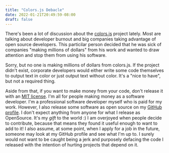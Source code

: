 ```yaml
---
title: "Colors.js Debacle"
date: 2022-01-21T20:49:59-08:00
draft: false
---
```


There's been a lot of discussion about the [colors.js](https://github.com/Marak/colors.js) project lately. Most are talking about developer burnout and big companies taking advantage of open source developers. This particilar person decided that he was sick of companies "making millions of dollars" from his work and wanted to draw attention and stop them from using his software.

Sorry, but no one is making millions of dollars from colors.js. If the project didn't exist, corporate developers would either write some code themselves to output text in color or just output text without color. It's a "nice to have", but not a required thing.

Aside from that, if you want to make money from your code, don't release it with an [MIT license](https://github.com/Marak/colors.js/blob/master/LICENSE). I'm all for people making money as a software developer. I'm a professional software developer myself who is paid for my work. However, I also release some software as open source on my [GitHub profile](https://github.com/mapitman). I don't expect anything from anyone for what I release as OpenSource. It's my _gift_ to the world :) I am overjoyed when people decide to contribute, because that means they found it useful enough to want to add to it! I also assume, at some point, when I apply for a job in the future, someone may look at my GitHub profile and see what I'm up to. I surely would not want to be caught being a jerk and purposely defacing the code I released with the intention of hurting projects that depend on it.
